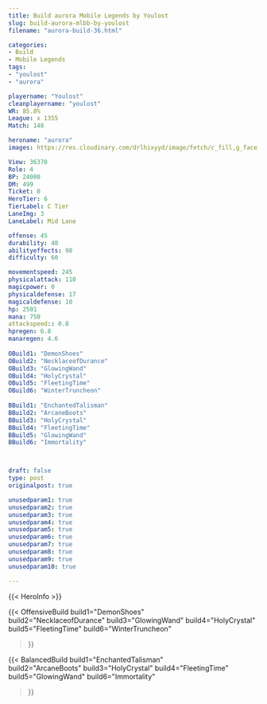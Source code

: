 ```yaml
---
title: Build aurora Mobile Legends by Youlost
slug: build-aurora-mlbb-by-youlost
filename: "aurora-build-36.html"

categories: 
- Build 
- Mobile Legends
tags: 
- "youlost"
- "aurora"

playername: "Youlost"
cleanplayername: "youlost"
WR: 85.8%
League: x 1355
Match: 148 

heroname: "aurora"
images: https://res.cloudinary.com/drlhixyyd/image/fetch/c_fill,g_face,f_auto/https://cdn2-build.mobagenie.my.id/p/images/banner/full/aurora.jpg

View: 36370 
Role: 4 
BP: 24000
DM: 499 
Ticket: 0 
HeroTier: 6 
TierLabel: C Tier 
LaneImg: 3
LaneLabel: Mid Lane

offense: 45 
durability: 40 
abilityeffects: 90 
difficulty: 60 

movementspeed: 245
physicalattack: 110
magicpower: 0
physicaldefense: 17
magicaldefense: 10
hp: 2501
mana: 750
attackspeed:: 0.8
hpregen: 6.8
manaregen: 4.6
 
OBuild1: "DemonShoes"  
OBuild2: "NecklaceofDurance" 
OBuild3: "GlowingWand" 
OBuild4: "HolyCrystal" 
OBuild5: "FleetingTime" 
OBuild6: "WinterTruncheon" 
 
BBuild1: "EnchantedTalisman"  
BBuild2: "ArcaneBoots" 
BBuild3: "HolyCrystal" 
BBuild4: "FleetingTime" 
BBuild5: "GlowingWand" 
BBuild6: "Immortality"



draft: false
type: post
originalpost: true

unusedparam1: true
unusedparam2: true
unusedparam3: true
unusedparam4: true
unusedparam5: true
unusedparam6: true
unusedparam7: true
unusedparam8: true
unusedparam9: true
unusedparam10: true

---
```


{{< HeroInfo >}} 

{{< OffensiveBuild 
build1="DemonShoes"  
build2="NecklaceofDurance" 
build3="GlowingWand" 
build4="HolyCrystal" 
build5="FleetingTime" 
build6="WinterTruncheon" 
 >}} 

{{< BalancedBuild 
build1="EnchantedTalisman"  
build2="ArcaneBoots" 
build3="HolyCrystal" 
build4="FleetingTime" 
build5="GlowingWand" 
build6="Immortality" 
 >}}

